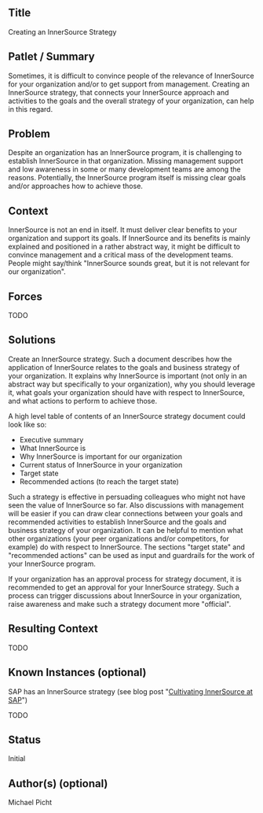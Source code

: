 ## Title

Creating an InnerSource Strategy

## Patlet / Summary

Sometimes, it is difficult to convince people of the relevance of InnerSource for your organization and/or to get support from management. Creating an InnerSource strategy, that connects your InnerSource approach and activities to the goals and the overall strategy of your organization, can help in this regard.

## Problem

Despite an organization has an InnerSource program, it is challenging to establish InnerSource in that organization. Missing management support and low awareness in some or many development teams are among the reasons. Potentially, the InnerSource program itself is missing clear goals and/or approaches how to achieve those.

## Context

InnerSource is not an end in itself. It must deliver clear benefits to your organization and support its goals. If InnerSource and its benefits is mainly explained and positioned in a rather abstract way, it might be difficult to convince management and a critical mass of the development teams. People might say/think "InnerSource sounds great, but it is not relevant for our organization".

## Forces

TODO

<!--
What makes the problem difficult?
What are the trade-offs?
These are constraints that **can be changed** at a cost.
The solution might change one or more of these forces in order to solve the problem, while also in-turn changing the context.
-->

## Solutions

Create an InnerSource strategy. Such a document describes how the application of InnerSource relates to the goals and business strategy of your organization. It explains why InnerSource is important (not only in an abstract way but specifically to your organization), why you should leverage it, what goals your organization should have with respect to InnerSource, and what actions to perform to achieve those.

A high level table of contents of an InnerSource strategy document could look like so:

- Executive summary
- What InnerSource is
- Why InnerSource is important for our organization
- Current status of InnerSource in your organization
- Target state
- Recommended actions (to reach the target state)

Such a strategy is effective in persuading colleagues who might not have seen the value of InnerSource so far. Also discussions with management will be easier if you can draw clear connections between your goals and recommended activities to establish InnerSource and the goals and business strategy of your organization. It can be helpful to mention what other organizations (your peer organizations and/or competitors, for example) do with respect to InnerSource. The sections "target state" and "recommended actions" can be used as input and guardrails for the work of your InnerSource program.

If your organization has an approval process for strategy document, it is recommended to get an approval for your InnerSource strategy. Such a process can trigger discussions about InnerSource in your organization, raise awareness and make such a strategy document more "official".

## Resulting Context

TODO

<!--
What is the situation after the problem has been solved?
The original context is changed indirectly by way of the solution.
Often this section can include discussion of the next possible Patterns/problems introduced.
This section can be short in content - the solution may not introduce new problems or change much context.
-->

## Known Instances (optional)

SAP has an InnerSource strategy (see blog post "[Cultivating InnerSource at SAP](https://community.sap.com/t5/open-source-blogs/cultivating-innersource-at-sap/ba-p/13575274)")

TODO

<!--
Where has this been seen before?
Helps to reinforce that this is a REAL pattern and that you match the context.

May mention:

* A particular business
* Anonymized instances ex: "3 companies have proven that this is a good solution" or "A large financial services org...".
-->

## Status

Initial

## Author(s) (optional)

Michael Picht
